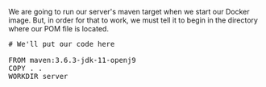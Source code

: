 We are going to run our server's maven target when we start our Docker image.  But, in order for that to work, we must tell it to begin in the directory where our POM file is located.

<pre class="file" data-filename="Dockerfile" data-target="replace">
# We'll put our code here

FROM maven:3.6.3-jdk-11-openj9
COPY . .
WORKDIR server

</pre>